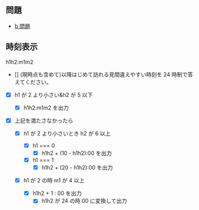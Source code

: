 ## 問題

- [b 問題](https://atcoder.jp/contests/abc278/tasks/abc278_b)

## 時刻表示

h1h2:m1m2

- [] (現時点も含めて)以降はじめて訪れる見間違えやすい時刻を 24 時制で答えてください。
- [x] h1 が 2 より小さい&h2 が 5 以下

  - [x] h1h2:m1m2 を出力

- [x] 上記を満たさなかったら

  - [x] h1 が 2 より小さいとき h2 が 6 以上

    - [x] h1 === 0
      - [x] h1h2 + (10 - h1h2):00 を出力
    - [x] h1 === 1
      - [x] h1h2 + (20 - h1h2):00 を出力

  - [x] h1 が 2 の時 m1 が 4 以上
    - [x] h1h2 + 1 : 00 を出力
      - [x] h1h2 が 24 の時 00 に変換して出力
